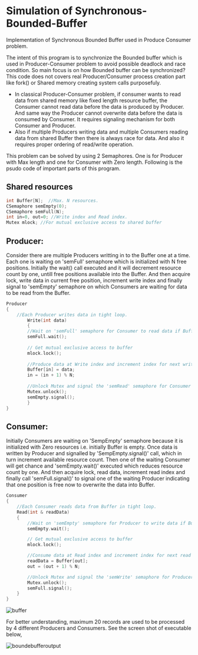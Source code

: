 # Simulation of Synchronous-Bounded-Buffer
Implementation of Synchronous Bounded Buffer used in Produce Consumer problem. 

The intent of this program is to synchronize the Bounded buffer which is used in Producer-Consumer problem to avoid possible deadlock and race condition. So main focus is on how Bounded buffer can be synchronized? This code does not covers real Producer/Consumer process creation part like fork() or Shared memory creating system calls purposefuly.

* In classical Producer-Consumer problem, if consumer wants to read data from shared memory like fixed length resource buffer, the Consumer cannot read data before the data is produced by Producer. And same way the Producer cannot overwrite data before the data is consumed by Consumer. It requires signaling mechanism for both Consumer and Producer.
* Also if multiple Producers writing data and multiple Consumers reading data from shared Buffer then there is always race for data. And also it requires proper ordering of read/write operation.

This problem can be solved by using 2 Semaphores. One is for Producer with Max length and one for Consumer with Zero length.
Following is the psudo code of important parts of this program.

## Shared resources
```C
int Buffer[N];  //Max. N resources.
CSemaphore semEmpty(0);
CSemaphore semFull(N);
int in=0, out=0; //Write index and Read index.
Mutex mlock; //For mutual exclusive access to shared buffer
```

## Producer:
Consider there are multiple Producers writting in to the Buffer one at a time. Each one is waiting on 'semFull' semaphore which is initialized with N free positions. Initially the wait() call executed and it will decrement resource count by one, untill free positions available into the Buffer. And then acquire lock, write data in current free position, increment write index and finally signal to 'semEmpty' semaphore on which Consumers are waiting for data to be read from the Buffer.

```C
Producer
{
	//Each Producer writes data in tight loop.
    	Write(int data)
    	{
		//Wait on 'semFull' semaphore for Consumer to read data if Buffer is Full.
		semFull.wait(); 
	
		// Get mutual exclusive access to buffer
		mlock.lock(); 
	
		//Produce data at Write index and increment index for next write operation
		Buffer[in] = data;      
		in = (in + 1) % N;
	
		//Unlock Mutex and signal the 'semRead' semaphore for Consumer to read data.
		Mutex.unlock();  
		semEmpty.signal();
    	}
}	
```

## Consumer:
Initially Consumers are waiting on 'SempEmpty' semaphore because it is initialized with Zero resources i.e. initially Buffer is empty. Once data is written by Producer and signalled by 'SempEmpty.signal()' call, which in turn increment available resource count. Then one of the waiting Consumer will get chance and 'semEmpty.wait()' executed which reduces resource count by one. And then acquire lock, read data, increment read index and finally call 'semFull.signal()' to signal one of the waiting Producer indicating that one position is free now to overwrite the data into Buffer.

```C
Consumer
{
	//Each Consumer reads data from Buffer in tight loop.
	Read(int & readData)
	{
		//Wait on 'semEmpty' semaphore for Producer to write data if Buffer is Empty.
		semEmpty.wait(); 

		// Get mutual exclusive access to buffer
		mlock.lock(); 

		//Consume data at Read index and increment index for next read operation  
		readData = Buffer[out];    
		out = (out + 1) % N;

		//Unlock Mutex and signal the 'semWrite' semaphore for Producer to write data.
		Mutex.unlock();   
		semFull.signal();
	}
}
```

![buffer](https://user-images.githubusercontent.com/6056609/41194295-e5030468-6c36-11e8-8da9-0f496e290efc.png)

For better understanding, maximum 20 records are used to be processed by 4 different Producers and Consumers. See the screen shot of executable below,

![boundebufferoutput](https://user-images.githubusercontent.com/6056609/40879947-3a35ba78-66c6-11e8-80fa-958867de0fdc.png)




